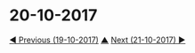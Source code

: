 # 20-10-2017




[◀ Previous (19-10-2017)](https://github.com/humayuns/Workspace/blob/master/Diary/2017/October/19/notebook.md) [▲](https://github.com/humayuns/Workspace/tree/master/Diary/2017/October)
[Next (21-10-2017) ▶](https://github.com/humayuns/Workspace/blob/master/Diary/2017/October/21/notebook.md)